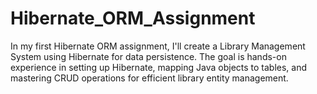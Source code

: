 # Hibernate_ORM_Assignment
In my first Hibernate ORM assignment, I'll create a Library Management System using Hibernate for data persistence. The goal is hands-on experience in setting up Hibernate, mapping Java objects to tables, and mastering CRUD operations for efficient library entity management.
